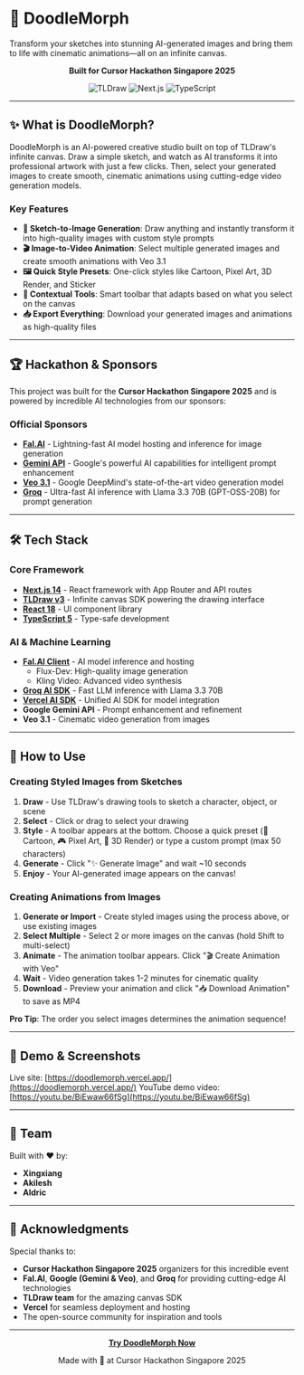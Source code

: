 # 🎨 DoodleMorph

Transform your sketches into stunning AI-generated images and bring them to life with cinematic animations—all on an infinite canvas.

<div align="center">

**Built for Cursor Hackathon Singapore 2025**

![TLDraw](https://img.shields.io/badge/TLDraw-v3.14.2-blue)
![Next.js](https://img.shields.io/badge/Next.js-14-black)
![TypeScript](https://img.shields.io/badge/TypeScript-5-blue)

</div>

---

## ✨ What is DoodleMorph?

DoodleMorph is an AI-powered creative studio built on top of TLDraw's infinite canvas. Draw a simple sketch, and watch as AI transforms it into professional artwork with just a few clicks. Then, select your generated images to create smooth, cinematic animations using cutting-edge video generation models.

### Key Features

- **🎨 Sketch-to-Image Generation**: Draw anything and instantly transform it into high-quality images with custom style prompts
- **🎬 Image-to-Video Animation**: Select multiple generated images and create smooth animations with Veo 3.1
- **🖼️ Quick Style Presets**: One-click styles like Cartoon, Pixel Art, 3D Render, and Sticker
- **🎯 Contextual Tools**: Smart toolbar that adapts based on what you select on the canvas
- **📥 Export Everything**: Download your generated images and animations as high-quality files

---

## 🏆 Hackathon & Sponsors

This project was built for the **Cursor Hackathon Singapore 2025** and is powered by incredible AI technologies from our sponsors:

### Official Sponsors

- **[Fal.AI](https://fal.ai)** - Lightning-fast AI model hosting and inference for image generation
- **[Gemini API](https://ai.google.dev/gemini-api)** - Google's powerful AI capabilities for intelligent prompt enhancement
- **[Veo 3.1](https://deepmind.google/technologies/veo/)** - Google DeepMind's state-of-the-art video generation model
- **[Groq](https://groq.com)** - Ultra-fast AI inference with Llama 3.3 70B (GPT-OSS-20B) for prompt generation

---

## 🛠️ Tech Stack

### Core Framework

- **[Next.js 14](https://nextjs.org)** - React framework with App Router and API routes
- **[TLDraw v3](https://tldraw.dev)** - Infinite canvas SDK powering the drawing interface
- **[React 18](https://react.dev)** - UI component library
- **[TypeScript 5](https://www.typescriptlang.org)** - Type-safe development

### AI & Machine Learning

- **[Fal.AI Client](https://fal.ai)** - AI model inference and hosting
  - Flux-Dev: High-quality image generation
  - Kling Video: Advanced video synthesis
- **[Groq AI SDK](https://groq.com)** - Fast LLM inference with Llama 3.3 70B
- **[Vercel AI SDK](https://sdk.vercel.ai)** - Unified AI SDK for model integration
- **Google Gemini API** - Prompt enhancement and refinement
- **Veo 3.1** - Cinematic video generation from images

---

## 📖 How to Use

### Creating Styled Images from Sketches

1. **Draw** - Use TLDraw's drawing tools to sketch a character, object, or scene
2. **Select** - Click or drag to select your drawing
3. **Style** - A toolbar appears at the bottom. Choose a quick preset (🎨 Cartoon, 🎮 Pixel Art, 🌟 3D Render) or type a custom prompt (max 50 characters)
4. **Generate** - Click "✨ Generate Image" and wait ~10 seconds
5. **Enjoy** - Your AI-generated image appears on the canvas!

### Creating Animations from Images

1. **Generate or Import** - Create styled images using the process above, or use existing images
2. **Select Multiple** - Select 2 or more images on the canvas (hold Shift to multi-select)
3. **Animate** - The animation toolbar appears. Click "🎬 Create Animation with Veo"
4. **Wait** - Video generation takes 1-2 minutes for cinematic quality
5. **Download** - Preview your animation and click "📥 Download Animation" to save as MP4

**Pro Tip**: The order you select images determines the animation sequence!

---

## 🎥 Demo & Screenshots

Live site: [https://doodlemorph.vercel.app/](https://doodlemorph.vercel.app/)
YouTube demo video: [https://youtu.be/BiEwaw66fSg](https://youtu.be/BiEwaw66fSg)

---

## 👥 Team

Built with ❤️ by:

- **Xingxiang**
- **Akilesh**
- **Aldric**

---

## 🙏 Acknowledgments

Special thanks to:

- **Cursor Hackathon Singapore 2025** organizers for this incredible event
- **Fal.AI**, **Google (Gemini & Veo)**, and **Groq** for providing cutting-edge AI technologies
- **TLDraw team** for the amazing canvas SDK
- **Vercel** for seamless deployment and hosting
- The open-source community for inspiration and tools

---

<div align="center">

**[Try DoodleMorph Now](https://doodlemorph.vercel.app/)**

Made with 🎨 at Cursor Hackathon Singapore 2025

</div>
